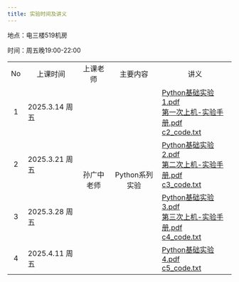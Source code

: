 ```yaml
---
title: 实验时间及讲义
---
```


地点：电三楼519机房

时间：周五晚19:00-22:00

<table>
  <tbody>
    <tr>
      <td align="center">No</td>
      <td align="center">上课时间</td>
      <td align="center">上课老师</td>
      <td align="center">主要内容</td>
      <td align="center">讲义</td>
    </tr>
    <tr>
      <td align="center">1</td>
      <td>2025.3.14 周五</td>
      <td rowspan="5" align="center">孙广中老师</td>
      <td rowspan="5" align="center">Python系列实验</td>
      <td rowspan="1">
        <a href="./Python基础实验1.pdf">Python基础实验1.pdf</a><br />
        <a href="./第一次上机-实验手册.pdf">第一次上机-实验手册.pdf</a><br />
        <a href="./c2_code.txt">c2_code.txt</a>
      </td>
    </tr>
        <tr>
      <td align="center">2</td>
      <td>2025.3.21 周五</td>
      <td rowspan="1">
        <a href="./Python基础实验2.pdf">Python基础实验2.pdf</a><br />
        <a href="./第二次上机-实验手册.pdf">第二次上机-实验手册.pdf</a><br />
        <a href="./c3_code.txt">c3_code.txt</a>
      </td>
    </tr>
    <tr>
      <td align="center">3</td>
      <td>2025.3.28 周五</td>
      <td rowspan="1">
        <a href="./Python基础实验3.pdf">Python基础实验3.pdf</a><br />
        <a href="./第三次上机-实验手册.pdf">第三次上机-实验手册.pdf</a><br />
        <a href="./c4_code.txt">c4_code.txt</a>
      </td>
    </tr>
    <tr>
      <td align="center">4</td>
      <td>2025.4.11 周五</td>
      <td rowspan="1">
        <a href="./Python基础实验4.pdf">Python基础实验4.pdf</a><br />
        <a href="./c5_code.txt">c5_code.txt</a>
      </td>
    </tr>
  </tbody>
</table>
